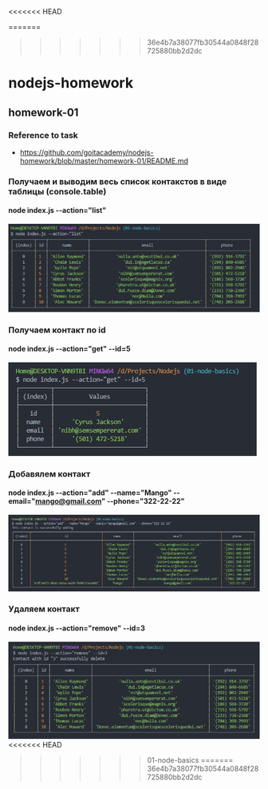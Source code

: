 <<<<<<< HEAD

=======
>>>>>>> 36e4b7a38077fb30544a0848f28725880bb2d2dc
# nodejs-homework
homework-01
----------------------------
### Reference to task
+ https://github.com/goitacademy/nodejs-homework/blob/master/homework-01/README.md

### Получаем и выводим весь список контакстов в виде таблицы (console.table)
#### node index.js --action="list"
![list](screenshots/LIST.png)

### Получаем контакт по id
#### node index.js --action="get" --id=5
![get](screenshots/GET.png)

### Добавялем контакт
#### node index.js --action="add" --name="Mango" --email="mango@gmail.com" --phone="322-22-22"
![add](screenshots/ADD.png)

### Удаляем контакт
#### node index.js --action="remove" --id=3
![remove](screenshots/REMOVE.png)
<<<<<<< HEAD
>>>>>>> 01-node-basics
=======
>>>>>>> 36e4b7a38077fb30544a0848f28725880bb2d2dc
